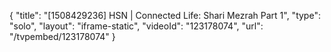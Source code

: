 {
    "title": "[1508429236] HSN | Connected Life: Shari Mezrah Part 1",
    "type": "solo",
    "layout": "iframe-static",
    "videoId": "123178074",
    "url": "\/tvpembed\/123178074"
}